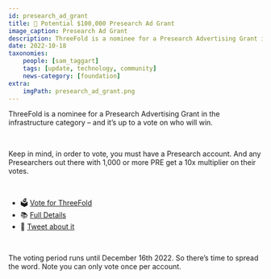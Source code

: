 ```yaml
---
id: presearch_ad_grant
title: 🚨 Potential $100,000 Presearch Ad Grant 
image_caption: Presearch Ad Grant
description: ThreeFold is a nominee for a Presearch Advertising Grant in the infrastructure category – and it’s up to a vote on who will win.
date: 2022-10-18
taxonomies:
    people: [sam_taggart]
    tags: [update, technology, community]
    news-category: [foundation]
extra:
    imgPath: presearch_ad_grant.png
---
```


ThreeFold is a nominee for a Presearch Advertising Grant in the infrastructure category – and it’s up to a vote on who will win.

<br/>

Keep in mind, in order to vote, you must have a Presearch account. And any Presearchers out there with 1,000 or more PRE get a 10x multiplier on their votes.

<br/>

* 🗳 [Vote for ThreeFold](https://presearch.com/vote/GrantVote)
* 📚 [Full Details](https://news.presearch.io/presearch-advertising-grant-vote-5bef874423a7)
* 🐥 [Tweet about it](https://twitter.com/threefold_io/status/1582433803464675328)

<br/>

The voting period runs until December 16th 2022. So there’s time to spread the word. Note you can only vote once per account.
